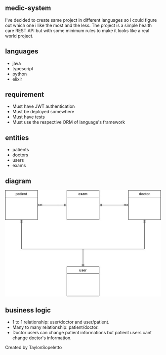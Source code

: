## medic-system

I've decided to create same project in different languages so i could figure out which one i like the most and the less.
The project is a simple health care REST API but with some minimum rules to make it looks like a real world project.


## languages

- java
- typescript
- python
- elixir


## requirement

- Must have JWT authentication
- Must be deployed somewhere
- Must have tests
- Must use the respective ORM of language's framework


## entities 

- patients
- doctors
- users
- exams


## diagram

![diagram](https://github.com/TaylonSopeletto/medic-system/blob/main/images/diagram.jpg)


## business logic

- 1 to 1 relationship: user/doctor and user/patient.
- Many to many relationship: patient/doctor.
- Doctor users can change patient informations but patient users cant change doctor's information.

Created by TaylonSopeletto